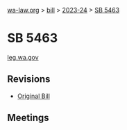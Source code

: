 [wa-law.org](/) > [bill](/bill/) > [2023-24](/bill/2023-24/) > [SB 5463](/bill/2023-24/sb/5463/)

# SB 5463
[leg.wa.gov](https://app.leg.wa.gov/billsummary?BillNumber=5463&Year=2023&Initiative=false)

## Revisions
* [Original Bill](1/)

## Meetings